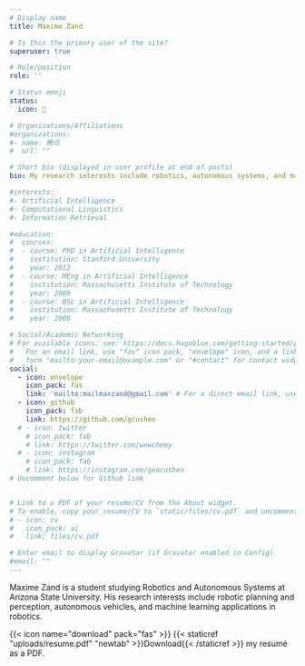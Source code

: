 ```yaml
---
# Display name
title: Maxime Zand

# Is this the primary user of the site?
superuser: true

# Role/position
role: ''

# Status emoji
status:
  icon: 🤖

# Organizations/Affiliations
#organizations:
#- name: 腾讯
#  url: ""

# Short bio (displayed in user profile at end of posts)
bio: My research interests include robotics, autonomous systems, and machine learning.

#interests:
#- Artificial Intelligence
#- Computational Linguistics
#- Information Retrieval

#education:
#  courses:
#  - course: PhD in Artificial Intelligence
#    institution: Stanford University
#    year: 2012
#  - course: MEng in Artificial Intelligence
#    institution: Massachusetts Institute of Technology
#    year: 2009
#  - course: BSc in Artificial Intelligence
#    institution: Massachusetts Institute of Technology
#    year: 2008

# Social/Academic Networking
# For available icons, see: https://docs.hugoblox.com/getting-started/page-builder/#icons
#   For an email link, use "fas" icon pack, "envelope" icon, and a link in the
#   form "mailto:your-email@example.com" or "#contact" for contact widget.
social:
  - icon: envelope
    icon_pack: fas
    link: 'mailto:mailmaxzand@gmail.com' # For a direct email link, use "mailto:test@example.org".
  - icon: github
    icon_pack: fab
    link: https://github.com/gcushen
  # - icon: twitter
    # icon_pack: fab
    # link: https://twitter.com/wowchemy
  # - icon: instagram
    # icon_pack: fab
    # link: https://instagram.com/geocushen
# Uncomment below for Github link


# Link to a PDF of your resume/CV from the About widget.
# To enable, copy your resume/CV to `static/files/cv.pdf` and uncomment the lines below.
# - icon: cv
#   icon_pack: ai
#   link: files/cv.pdf

# Enter email to display Gravatar (if Gravatar enabled in Config)
#email: ""
---
```


Maxime Zand is a student studying Robotics and Autonomous Systems at Arizona State University. His research interests include robotic planning and perception, autonomous vehicles, and machine learning applications in robotics.


{{< icon name="download" pack="fas" >}} {{< staticref "uploads/resume.pdf" "newtab" >}}Download{{< /staticref >}} my resumé as a PDF.
